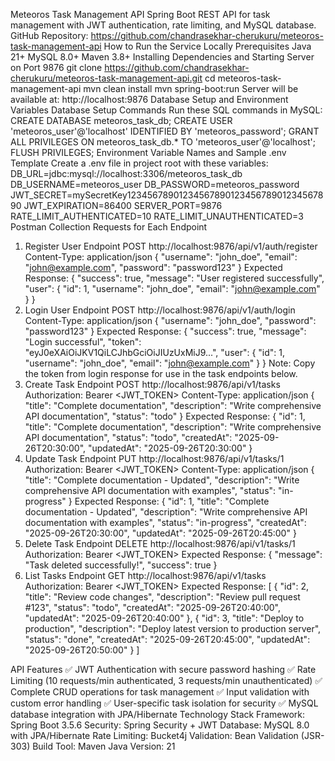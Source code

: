 Meteoros Task Management API
Spring Boot REST API for task management with JWT authentication, rate limiting, and MySQL database.
GitHub Repository: https://github.com/chandrasekhar-cherukuru/meteoros-task-management-api
How to Run the Service Locally
Prerequisites
Java 21+
MySQL 8.0+
Maven 3.8+
Installing Dependencies and Starting Server on Port 9876
git clone https://github.com/chandrasekhar-cherukuru/meteoros-task-management-api.git
cd meteoros-task-management-api
mvn clean install
mvn spring-boot:run
Server will be available at: http://localhost:9876
Database Setup and Environment Variables
Database Setup Commands
Run these SQL commands in MySQL:
CREATE DATABASE meteoros_task_db;
CREATE USER 'meteoros_user'@'localhost' IDENTIFIED BY 'meteoros_password';
GRANT ALL PRIVILEGES ON meteoros_task_db.* TO 'meteoros_user'@'localhost';
FLUSH PRIVILEGES;
Environment Variable Names and Sample .env Template
Create a .env file in project root with these variables:
DB_URL=jdbc:mysql://localhost:3306/meteoros_task_db
DB_USERNAME=meteoros_user
DB_PASSWORD=meteoros_password
JWT_SECRET=mySecretKey1234567890123456789012345678901234567890
JWT_EXPIRATION=86400
SERVER_PORT=9876
RATE_LIMIT_AUTHENTICATED=10
RATE_LIMIT_UNAUTHENTICATED=3
Postman Collection Requests for Each Endpoint
1. Register User Endpoint
POST http://localhost:9876/api/v1/auth/register
Content-Type: application/json
{
"username": "john_doe",
"email": "john@example.com",
"password": "password123"
}
Expected Response:
{
"success": true,
"message": "User registered successfully",
"user": {
"id": 1,
"username": "john_doe",
"email": "john@example.com"
}
}
2. Login User Endpoint
POST http://localhost:9876/api/v1/auth/login
Content-Type: application/json
{
"username": "john_doe",
"password": "password123"
}
Expected Response:
{
"success": true,
"message": "Login successful",
"token": "eyJ0eXAiOiJKV1QiLCJhbGciOiJIUzUxMiJ9...",
"user": {
"id": 1,
"username": "john_doe",
"email": "john@example.com"
}
}
Note: Copy the token from login response for use in the task endpoints below.
3. Create Task Endpoint
POST http://localhost:9876/api/v1/tasks
Authorization: Bearer <JWT_TOKEN>
Content-Type: application/json
{
"title": "Complete documentation",
"description": "Write comprehensive API documentation",
"status": "todo"
}
Expected Response:
{
"id": 1,
"title": "Complete documentation",
"description": "Write comprehensive API documentation",
"status": "todo",
"createdAt": "2025-09-26T20:30:00",
"updatedAt": "2025-09-26T20:30:00"
}
4. Update Task Endpoint
PUT http://localhost:9876/api/v1/tasks/1
Authorization: Bearer <JWT_TOKEN>
Content-Type: application/json
{
"title": "Complete documentation - Updated",
"description": "Write comprehensive API documentation with examples",
"status": "in-progress"
}
Expected Response:
{
"id": 1,
"title": "Complete documentation - Updated",
"description": "Write comprehensive API documentation with examples",
"status": "in-progress",
"createdAt": "2025-09-26T20:30:00",
"updatedAt": "2025-09-26T20:45:00"
}
5. Delete Task Endpoint
DELETE http://localhost:9876/api/v1/tasks/1
Authorization: Bearer <JWT_TOKEN>
Expected Response:
{
"message": "Task deleted successfully!",
"success": true
}
6. List Tasks Endpoint
GET http://localhost:9876/api/v1/tasks
Authorization: Bearer <JWT_TOKEN>
Expected Response:
[
{
"id": 2,
"title": "Review code changes",
"description": "Review pull request #123",
"status": "todo",
"createdAt": "2025-09-26T20:40:00",
"updatedAt": "2025-09-26T20:40:00"
},
{
"id": 3,
"title": "Deploy to production",
"description": "Deploy latest version to production server",
"status": "done",
"createdAt": "2025-09-26T20:45:00",
"updatedAt": "2025-09-26T20:50:00"
}
]

API Features
✅ JWT Authentication with secure password hashing
✅ Rate Limiting (10 requests/min authenticated, 3 requests/min unauthenticated)
✅ Complete CRUD operations for task management
✅ Input validation with custom error handling
✅ User-specific task isolation for security
✅ MySQL database integration with JPA/Hibernate
Technology Stack
Framework: Spring Boot 3.5.6
Security: Spring Security + JWT
Database: MySQL 8.0 with JPA/Hibernate
Rate Limiting: Bucket4j
Validation: Bean Validation (JSR-303)
Build Tool: Maven
Java Version: 21
